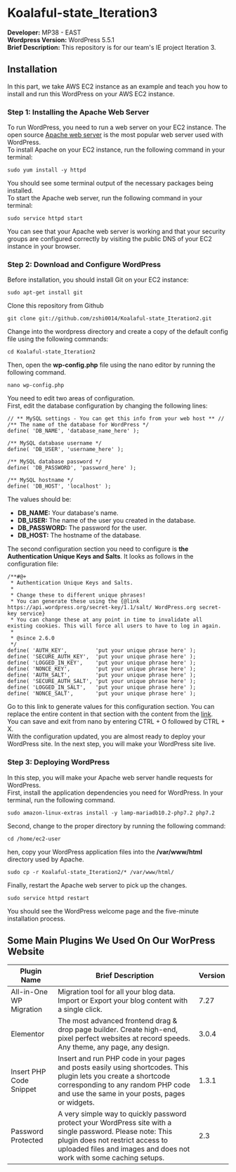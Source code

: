 # Koalaful-state_Iteration3
**Developer:** MP38 - EAST  
**Wordpress Version:** WordPress 5.5.1  
**Brief Description:** This repository is for our team's IE project Iteration 3.  

## Installation  
In this part, we take AWS EC2 instance as an example and teach you how to install and run this WordPress on your AWS EC2 instance.  
### Step 1: Installing the Apache Web Server  
To run WordPress, you need to run a web server on your EC2 instance. The open source [Apache web server](https://httpd.apache.org/) is the most popular web server used with WordPress.  
To install Apache on your EC2 instance, run the following command in your terminal:  
```
sudo yum install -y httpd
```
You should see some terminal output of the necessary packages being installed.  
To start the Apache web server, run the following command in your terminal:  
```
sudo service httpd start
```
You can see that your Apache web server is working and that your security groups are configured correctly by visiting the public DNS of your EC2 instance in your browser.  
### Step 2: Download and Configure WordPress  
Before installation, you should install Git on your EC2 instance:  
```
sudo apt-get install git
```
Clone this repository from Github  
```
git clone git://github.com/zshi0014/Koalaful-state_Iteration2.git
```
Change into the wordpress directory and create a copy of the default config file using the following commands:  
```
cd Koalaful-state_Iteration2  
```
Then, open the **wp-config.php** file using the nano editor by running the following command.  
```  
nano wp-config.php  
```
You need to edit two areas of configuration.  
First, edit the database configuration by changing the following lines:  
```
// ** MySQL settings - You can get this info from your web host ** //
/** The name of the database for WordPress */
define( 'DB_NAME', 'database_name_here' );

/** MySQL database username */
define( 'DB_USER', 'username_here' );

/** MySQL database password */
define( 'DB_PASSWORD', 'password_here' );

/** MySQL hostname */
define( 'DB_HOST', 'localhost' );
```
The values should be:  
* **DB_NAME:** Your database's name.  
* **DB_USER:** The name of the user you created in the database.  
* **DB_PASSWORD:** The password for the user.  
* **DB_HOST:** The hostname of the database.  

The second configuration section you need to configure is **the Authentication Unique Keys and Salts**. It looks as follows in the configuration file:  
```
/**#@+
 * Authentication Unique Keys and Salts.
 *
 * Change these to different unique phrases!
 * You can generate these using the {@link https://api.wordpress.org/secret-key/1.1/salt/ WordPress.org secret-key service}
 * You can change these at any point in time to invalidate all existing cookies. This will force all users to have to log in again.
 *
 * @since 2.6.0
 */
define( 'AUTH_KEY',         'put your unique phrase here' );
define( 'SECURE_AUTH_KEY',  'put your unique phrase here' );
define( 'LOGGED_IN_KEY',    'put your unique phrase here' );
define( 'NONCE_KEY',        'put your unique phrase here' );
define( 'AUTH_SALT',        'put your unique phrase here' );
define( 'SECURE_AUTH_SALT', 'put your unique phrase here' );
define( 'LOGGED_IN_SALT',   'put your unique phrase here' );
define( 'NONCE_SALT',       'put your unique phrase here' );
```
Go to this link to generate values for this configuration section. You can replace the entire content in that section with the content from the [link](https://api.wordpress.org/secret-key/1.1/salt/).  
You can save and exit from nano by entering CTRL + O followed by CTRL + X.  
With the configuration updated, you are almost ready to deploy your WordPress site. In the next step, you will make your WordPress site live.  
### Step 3: Deploying WordPress  
In this step, you will make your Apache web server handle requests for WordPress.  
First, install the application dependencies you need for WordPress. In your terminal, run the following command.  
```
sudo amazon-linux-extras install -y lamp-mariadb10.2-php7.2 php7.2
```
Second, change to the proper directory by running the following command:  
```
cd /home/ec2-user
```
hen, copy your WordPress application files into the **/var/www/html** directory used by Apache.  
```
sudo cp -r Koalaful-state_Iteration2/* /var/www/html/
```
Finally, restart the Apache web server to pick up the changes.  
```
sudo service httpd restart
```
You should see the WordPress welcome page and the five-minute installation process.  

## Some Main Plugins We Used On Our WorPress Website  
| Plugin Name       | Brief Description                          | Version |
| ----------------- |--------------------------------------------| --------|
|All-in-One WP Migration|Migration tool for all your blog data. Import or Export your blog content with a single click.|7.27|
|Elementor|The most advanced frontend drag & drop page builder. Create high-end, pixel perfect websites at record speeds. Any theme, any page, any design.|3.0.4|
|Insert PHP Code Snippet|Insert and run PHP code in your pages and posts easily using shortcodes. This plugin lets you create a shortcode corresponding to any random PHP code and use the same in your posts, pages or widgets.|1.3.1|
|Password Protected|A very simple way to quickly password protect your WordPress site with a single password. Please note: This plugin does not restrict access to uploaded files and images and does not work with some caching setups.|2.3|
